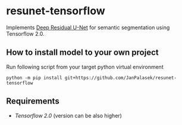 # resunet-tensorflow
Implements [Deep Residual U-Net](https://arxiv.org/pdf/1711.10684.pdf) for semantic segmentation using Tensorflow 2.0.

## How to install model to your own project
Run following script from your target python virtual environment

```shell
python -m pip install git+https://github.com/JanPalasek/resunet-tensorflow
```

## Requirements
- *Tensorflow 2.0* (version can be also higher)
